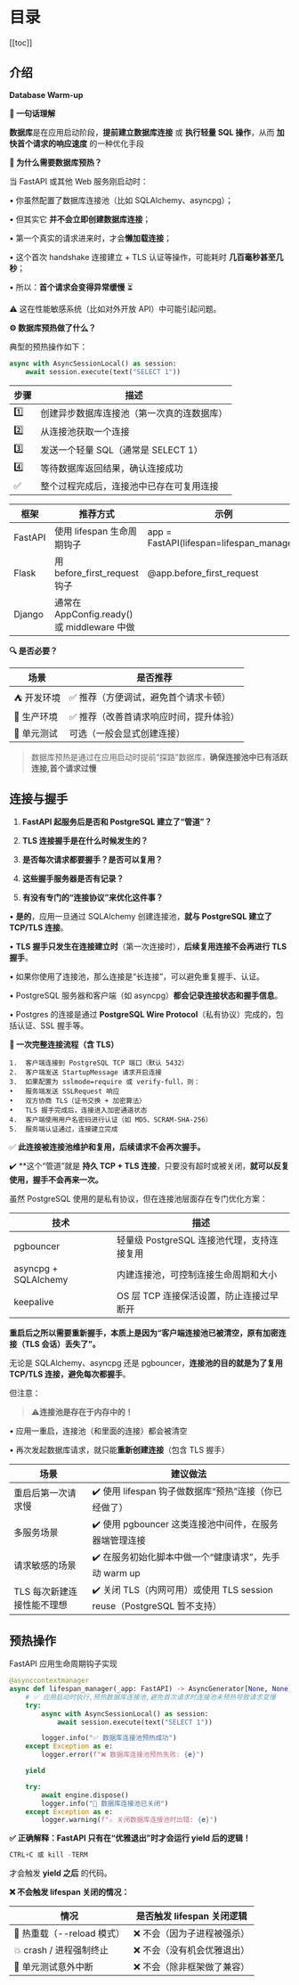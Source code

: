 # 目录

[[toc]]

## 介绍

**Database Warm-up**

**🧠 一句话理解**

**数据库**是在应用启动阶段，**提前建立数据库连接** 或 **执行轻量 SQL 操作**，从而 **加快首个请求的响应速度** 的一种优化手段

**🎯 为什么需要数据库预热？**

当 FastAPI 或其他 Web 服务刚启动时：

•	你虽然配置了数据库连接池（比如 SQLAlchemy、asyncpg）；

•	但其实它 **并不会立即创建数据库连接**；

•	第一个真实的请求进来时，才会**懒加载连接**；

•	这个首次 handshake 连接建立 + TLS 认证等操作，可能耗时 **几百毫秒甚至几秒**；

•	所以：**首个请求会变得异常缓慢** ⏳

⚠️ 这在性能敏感系统（比如对外开放 API）中可能引起问题。

**⚙️ 数据库预热做了什么？**

典型的预热操作如下：

```python
async with AsyncSessionLocal() as session:
    await session.execute(text("SELECT 1"))
```

| **步骤** | **描述** |
| --- | --- |
| 1️⃣ | 创建异步数据库连接池（第一次真的连数据库） |
| 2️⃣ | 从连接池获取一个连接 |
| 3️⃣ | 发送一个轻量 SQL（通常是 SELECT 1） |
| 4️⃣ | 等待数据库返回结果，确认连接成功 |
| ✅ | 整个过程完成后，连接池中已存在可复用连接 |

| **框架** | **推荐方式** | **示例** |
| --- | --- | --- |
| FastAPI | 使用 lifespan 生命周期钩子 | app = FastAPI(lifespan=lifespan_manager) |
| Flask | 用 before_first_request 钩子 | @app.before_first_request |
| Django | 通常在 AppConfig.ready() 或 middleware 中做 |  |

**🔍 是否必要？**

| **场景** | **是否推荐** |
| --- | --- |
| ⛺️ 开发环境 | ✅ 推荐（方便调试，避免首个请求卡顿） |
| 🚀 生产环境 | ✅ 推荐（改善首请求响应时间，提升体验） |
| 🧪 单元测试 | 可选（一般会显式创建连接） |

> 数据库预热是通过在应用启动时提前“探路”数据库，**确保连接池中已有活跃连接,首个请求过慢**
> 

## 连接与握手

1.	**FastAPI 起服务后是否和 PostgreSQL 建立了“管道”？**

2.	**TLS 连接握手是在什么时候发生的？**

3.	**是否每次请求都要握手？是否可以复用？**

4.	**这些握手服务器是否有记录？**

5.	**有没有专门的“连接协议”来优化这件事？**

•	**是的**，应用一旦通过 SQLAlchemy 创建连接池，**就与 PostgreSQL 建立了 TCP/TLS 连接**。

•	**TLS 握手只发生在连接建立时**（第一次连接时），**后续复用连接不会再进行 TLS 握手**。

•	如果你使用了连接池，那么连接是“长连接”，可以避免重复握手、认证。

•	PostgreSQL 服务器和客户端（如 asyncpg）**都会记录连接状态和握手信息**。

•	Postgres 的连接是通过 **PostgreSQL Wire Protocol**（私有协议）完成的，包括认证、SSL 握手等。

**🧪 一次完整连接流程（含 TLS）**

```
1.	客户端连接到 PostgreSQL TCP 端口（默认 5432）
2.	客户端发送 StartupMessage 请求开启连接
3.	如果配置为 sslmode=require 或 verify-full，则：
•	服务端发送 SSLRequest 响应
•	双方协商 TLS（证书交换 + 加密算法）
•	TLS 握手完成后，连接进入加密通道状态
4.	客户端使用用户名密码进行认证（如 MD5、SCRAM-SHA-256）
5.	服务端认证通过，连接建立完成

```

✅ **此连接被连接池维护和复用，后续请求不会再次握手。**

✔️ **这个“管道”就是 **持久 TCP + TLS 连接**，只要没有超时或被关闭，**就可以反复使用，握手不会再来一次。**

虽然 PostgreSQL 使用的是私有协议，但在连接池层面存在专门优化方案：

| **技术** | **描述** |
| --- | --- |
| pgbouncer | 轻量级 PostgreSQL 连接池代理，支持连接复用 |
| asyncpg + SQLAlchemy | 内建连接池，可控制连接生命周期和大小 |
| keepalive | OS 层 TCP 连接保活设置，防止连接过早断开 |

**重启后之所以需要重新握手，本质上是因为“客户端连接池已被清空，原有加密连接（TLS 会话）丢失了”。**

无论是 SQLAlchemy、asyncpg 还是 pgbouncer，**连接池的目的就是为了复用 TCP/TLS 连接，避免每次都握手**。

但注意：

> ⚠️**连接池是存在于内存中的！**
> 

•	应用一重启，连接池（和里面的连接）都会被清空

•	再次发起数据库请求，就只能**重新创建连接**（包含 TLS 握手）

| **场景** | **建议做法** |
| --- | --- |
| 重启后第一次请求慢 | ✔️ 使用 lifespan 钩子做数据库“预热”连接（你已经做了） |
| 多服务场景 | ✔️ 使用 pgbouncer 这类连接池中间件，在服务器端管理连接 |
| 请求敏感的场景 | ✔️ 在服务初始化脚本中做一个“健康请求”，先手动 warm up |
| TLS 每次新建连接性能不理想 | ✔️ 关闭 TLS（内网可用）或使用 TLS session reuse（PostgreSQL 暂不支持） |

## 预热操作

FastAPI 应用生命周期钩子实现

```python
@asynccontextmanager
async def lifespan_manager(_app: FastAPI) -> AsyncGenerator[None, None]:
    # ✅ 应用启动时执行,预热数据库连接池,避免首次请求时连接池未预热导致请求变慢
    try:
        async with AsyncSessionLocal() as session:
            await session.execute(text("SELECT 1"))

        logger.info("✅ 数据库连接池预热成功")
    except Exception as e:
        logger.error(f"❌ 数据库连接池预热失败: {e}")

    yield  

    try:
        await engine.dispose()
        logger.info("🛑 数据库连接池已关闭")
    except Exception as e:
        logger.warning(f"⚠️ 关闭数据库连接池时出错: {e}")
```

**✅ 正确解释：FastAPI 只有在“优雅退出”时才会运行 yield 后的逻辑！**

```python
CTRL+C 或 kill -TERM
```

才会触发 **yield 之后** 的代码。

**❌ 不会触发 lifespan 关闭的情况：**

| **情况** | **是否触发 lifespan 关闭逻辑** |
| --- | --- |
| 🔁 热重载（--reload 模式） | ❌ 不会（因为子进程被强杀） |
| 💥 crash / 进程强制终止 | ❌ 不会（没有机会优雅退出） |
| 🧪 单元测试意外中断 | ❌ 不会（除非框架做了兼容） |